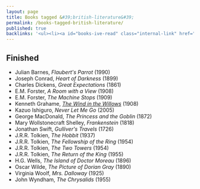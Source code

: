 ```yaml
---
layout: page
title: Books tagged &#39;british-literature&#39;
permalink: /books-tagged-british-literature/
published: true
backlinks: '<ul><li><a id="books-ive-read" class="internal-link" href="/books-ive-read/">Books I&#39;ve read</a></li></ul>'
---
```




## Finished 
* Julian Barnes, _Flaubert's Parrot_ (1990) 
* Joseph Conrad, _Heart of Darkness_ (1899) 
* Charles Dickens, _Great Expectations_ (1861) 
* E.M. Forster, _A Room with a View_ (1908) 
* E.M. Forster, _The Machine Stops_ (1909) 
* Kenneth Grahame, _<a id="grahame-wind-in-the-willows" class="internal-link" href="/grahame-wind-in-the-willows/">The Wind in the Willows</a>_ (1908) 
* Kazuo Ishiguro, _Never Let Me Go_ (2005) 
* George MacDonald, _The Princess and the Goblin_ (1872) 
* Mary Wollstonecraft Shelley, _Frankenstein_ (1818) 
* Jonathan Swift, _Gulliver's Travels_ (1726) 
* J.R.R. Tolkien, _The Hobbit_ (1937) 
* J.R.R. Tolkien, _The Fellowship of the Ring_ (1954) 
* J.R.R. Tolkien, _The Two Towers_ (1954) 
* J.R.R. Tolkien, _The Return of the King_ (1955) 
* H.G. Wells, _The Island of Doctor Moreau_ (1896) 
* Oscar Wilde, _The Picture of Dorian Gray_ (1890) 
* Virginia Woolf, _Mrs. Dalloway_ (1925) 
* John Wyndham, _The Chrysalids_ (1955) 

